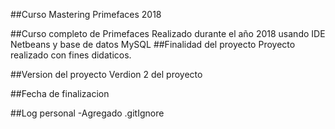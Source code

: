 ##Curso Mastering Primefaces 2018

##Curso completo de Primefaces
Realizado durante el año 2018 usando IDE Netbeans
y base de datos MySQL
##Finalidad del proyecto
Proyecto realizado con fines didaticos.

##Version del proyecto
Verdion 2 del proyecto


##Fecha de finalizacion


##Log personal
-Agregado .gitIgnore